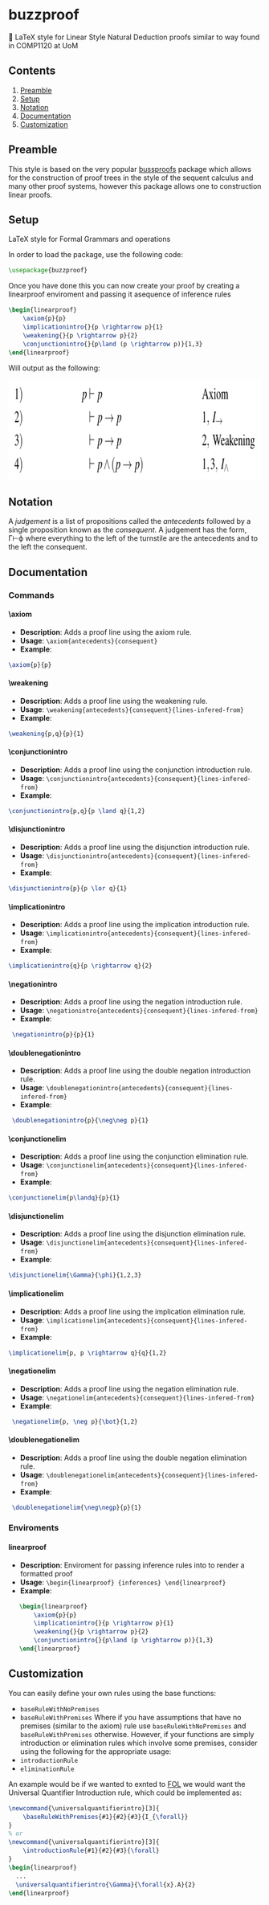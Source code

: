 # buzzproof
🐝 LaTeX style for Linear Style Natural Deduction proofs similar to way found in COMP1120 at UoM
## Contents
1. [Preamble](#preamble)
2. [Setup](#setup)
3. [Notation](#notation)
4. [Documentation](#documentation)
5. [Customization](#customization)

## Preamble
This style is based on the very popular [bussproofs](https://ctan.org/pkg/bussproofs?lang=en) package which allows for the construction of proof trees in the style of the sequent calculus and many other proof systems, however this package allows one to construction linear proofs.

## Setup

LaTeX style for Formal Grammars and operations

In order to load the package, use the following code:

```latex
\usepackage{buzzproof}
```

Once you have done this you can now create your proof by creating a linearproof enviroment and passing it asequence of inference rules

```latex 
\begin{linearproof}
    \axiom{p}{p}
    \implicationintro{}{p \rightarrow p}{1}
    \weakening{}{p \rightarrow p}{2}
    \conjunctionintro{}{p\land (p \rightarrow p)}{1,3}
\end{linearproof}
```

Will output as the following:
<p align="center"><img src="https://github.com/JossMoff/buzzproof/blob/main/images/linearproof.png" height="200"/></p>

## Notation
A *judgement* is a list of propositions called the *antecedents* followed by a single proposition known as the *consequent*. A judgement has the form, Γ⊢ϕ where everything to the left of the turnstile are the antecedents and to the left the consequent.
## Documentation
### Commands

#### \axiom
  - **Description**: Adds a proof line using the axiom rule.
  - **Usage**: `\axiom{antecedents}{consequent}`
  - **Example**: 
  ```latex 
  \axiom{p}{p}
  ```
#### \weakening
 - **Description**: Adds a proof line using the weakening rule.
 - **Usage**: `\weakening{antecedents}{consequent}{lines-infered-from}`
 - **Example**:
 ```latex
 \weakening{p,q}{p}{1}
 ```
#### \conjunctionintro
 - **Description**: Adds a proof line using the conjunction introduction rule.
 - **Usage**: `\conjunctionintro{antecedents}{consequent}{lines-infered-from}`
 - **Example**: 
 ```latex
 \conjunctionintro{p,q}{p \land q}{1,2}
 ```
 #### \disjunctionintro
 - **Description**: Adds a proof line using the disjunction introduction rule.
 - **Usage**: `\disjunctionintro{antecedents}{consequent}{lines-infered-from}`
 - **Example**: 
 ```latex
 \disjunctionintro{p}{p \lor q}{1}
 ```
 #### \implicationintro
 - **Description**: Adds a proof line using the implication introduction rule.
 - **Usage**: `\implicationintro{antecedents}{consequent}{lines-infered-from}`
 - **Example**: 
 ```latex
 \implicationintro{q}{p \rightarrow q}{2}
 ```
  #### \negationintro
 - **Description**: Adds a proof line using the negation introduction rule.
 - **Usage**: `\negationintro{antecedents}{consequent}{lines-infered-from}`
 - **Example**: 
 ```latex
  \negationintro{p}{p}{1}
 ```
  #### \doublenegationintro
 - **Description**: Adds a proof line using the double negation introduction rule.
 - **Usage**: `\doublenegationintro{antecedents}{consequent}{lines-infered-from}`
 - **Example**: 
 ```latex
  \doublenegationintro{p}{\neg\neg p}{1}
 ```
 #### \conjunctionelim
 - **Description**: Adds a proof line using the conjunction elimination rule.
 - **Usage**: `\conjunctionelim{antecedents}{consequent}{lines-infered-from}`
 - **Example**: 
 ```latex
 \conjunctionelim{p\landq}{p}{1}
 ```
 #### \disjunctionelim
 - **Description**: Adds a proof line using the disjunction elimination rule.
 - **Usage**: `\disjunctionelim{antecedents}{consequent}{lines-infered-from}`
 - **Example**: 
 ```latex
 \disjunctionelim{\Gamma}{\phi}{1,2,3}
 ```
 #### \implicationelim
 - **Description**: Adds a proof line using the implication elimination rule.
 - **Usage**: `\implicationelim{antecedents}{consequent}{lines-infered-from}`
 - **Example**: 
 ```latex
 \implicationelim{p, p \rightarrow q}{q}{1,2}
 ```
  #### \negationelim
 - **Description**: Adds a proof line using the negation elimination rule.
 - **Usage**: `\negationelim{antecedents}{consequent}{lines-infered-from}`
 - **Example**: 
 ```latex
  \negationelim{p, \neg p}{\bot}{1,2}
 ```
  #### \doublenegationelim
 - **Description**: Adds a proof line using the double negation elimination rule.
 - **Usage**: `\doublenegationelim{antecedents}{consequent}{lines-infered-from}`
 - **Example**: 
 ```latex
  \doublenegationelim{\neg\negp}{p}{1}
 ```

 
### Enviroments 

#### linearproof
 - **Description**: Enviroment for passing inference rules into to render a formatted proof
 - **Usage**: `\begin{linearproof}
                    {inferences}
               \end{linearproof}`
 - **Example**: 
 ```latex
    \begin{linearproof}
        \axiom{p}{p}
        \implicationintro{}{p \rightarrow p}{1}
        \weakening{}{p \rightarrow p}{2}
        \conjunctionintro{}{p\land (p \rightarrow p)}{1,3}
    \end{linearproof}
  ```

## Customization
You can easily define your own rules using the base functions:
- `baseRuleWithNoPremises`
- `baseRuleWithPremises`
Where if you have assumptions that have no premises (similar to the axiom) rule use `baseRuleWithNoPremises` and `baseRuleWithPremises` otherwise. However, if your functions are simply introduction or elimination rules which involve some premises, consider using the following for the appropriate usage:
- `introductionRule`
- `eliminationRule`

An example would be if we wanted to exnted to [FOL](https://en.wikipedia.org/wiki/First-order_logic) we would want the Universal Quantifier Introduction rule, which could be implemented as:

```latex
\newcommand{\universalquantifierintro}[3]{
    \baseRuleWithPremises{#1}{#2}{#3}{I_{\forall}}
}
% or
\newcommand{\universalquantifierintro}[3]{
    \introductionRule{#1}{#2}{#3}{\forall}
}
\begin{linearproof}
  ...
  \universalquantifierintro{\Gamma}{\forall{x}.A}{2}
\end{linearproof}
```